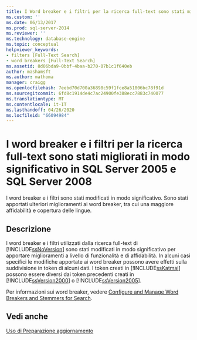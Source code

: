 ```yaml
---
title: I Word breaker e i filtri per la ricerca full-text sono stati migliorati significativamente in SQL Server 2005 e SQL Server 2008 | Microsoft Docs
ms.custom: ''
ms.date: 06/13/2017
ms.prod: sql-server-2014
ms.reviewer: ''
ms.technology: database-engine
ms.topic: conceptual
helpviewer_keywords:
- filters [Full-Text Search]
- word breakers [Full-Text Search]
ms.assetid: 8d06bda9-0bbf-4baa-b270-07b1c1f640eb
author: mashamsft
ms.author: mathoma
manager: craigg
ms.openlocfilehash: 7eebd70d700a36898c59f1fce8a51806bc78f91d
ms.sourcegitcommit: 6fd8c1914de4c7ac24900fe388ecc7883c740077
ms.translationtype: MT
ms.contentlocale: it-IT
ms.lasthandoff: 04/26/2020
ms.locfileid: "66094984"
---
```

# <a name="full-text-search-word-breakers-and-filters-significantly-improved-in-sql-server-2005-and-sql-server-2008"></a>I word breaker e i filtri per la ricerca full-text sono stati migliorati in modo significativo in SQL Server 2005 e SQL Server 2008
  I word breaker e i filtri sono stati modificati in modo significativo. Sono stati apportati ulteriori miglioramenti ai word breaker, tra cui una maggiore affidabilità e copertura delle lingue.  
  
## <a name="description"></a>Descrizione  
 I word breaker e i filtri utilizzati dalla ricerca full-text di [!INCLUDE[ssNoVersion](../../includes/ssnoversion-md.md)] sono stati modificati in modo significativo per apportare miglioramenti a livello di funzionalità e di affidabilità. In alcuni casi specifici le modifiche apportate ai word breaker possono avere effetti sulla suddivisione in token di alcuni dati. I token creati in [!INCLUDE[ssKatmai](../../includes/sskatmai-md.md)] possono essere diversi dai token precedenti creati in [!INCLUDE[ssVersion2000](../../includes/ssversion2000-md.md)] o [!INCLUDE[ssVersion2005](../../includes/ssversion2005-md.md)].  
  
 Per informazioni sui word breaker, vedere [Configure and Manage Word Breakers and Stemmers for Search](../../relational-databases/search/configure-and-manage-word-breakers-and-stemmers-for-search.md).  
  
## <a name="see-also"></a>Vedi anche  
 [Uso di Preparazione aggiornamento](../../../2014/sql-server/install/working-with-upgrade-advisor.md)  
  
  
